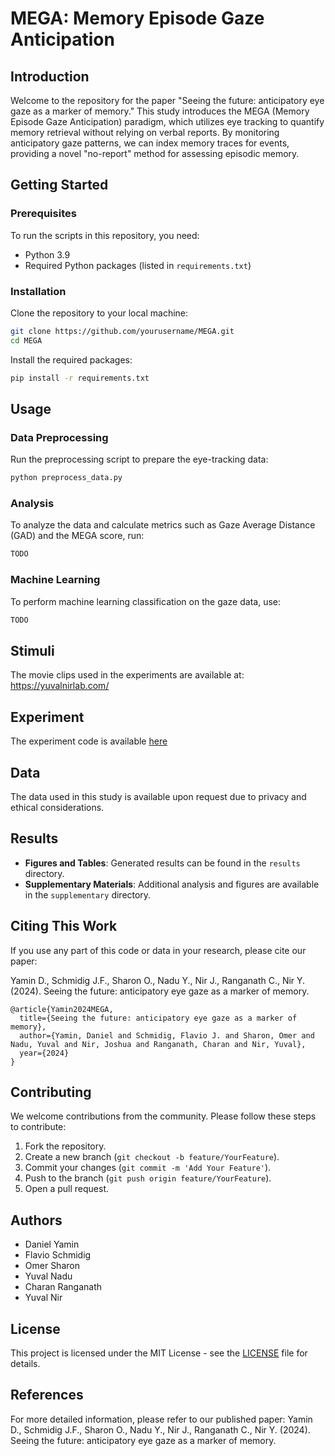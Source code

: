 # MEGA: Memory Episode Gaze Anticipation

## Introduction
Welcome to the repository for the paper "Seeing the future: anticipatory eye gaze as a marker of memory." This study introduces the MEGA (Memory Episode Gaze Anticipation) paradigm, which utilizes eye tracking to quantify memory retrieval without relying on verbal reports. By monitoring anticipatory gaze patterns, we can index memory traces for events, providing a novel "no-report" method for assessing episodic memory.

## Getting Started

### Prerequisites
To run the scripts in this repository, you need:
- Python 3.9
- Required Python packages (listed in `requirements.txt`)

### Installation
Clone the repository to your local machine:
```bash
git clone https://github.com/yourusername/MEGA.git
cd MEGA
```
Install the required packages:
```bash
pip install -r requirements.txt
```

## Usage
### Data Preprocessing
Run the preprocessing script to prepare the eye-tracking data:
```bash
python preprocess_data.py
```

### Analysis
To analyze the data and calculate metrics such as Gaze Average Distance (GAD) and the MEGA score, run:
```bash
TODO
```

### Machine Learning
To perform machine learning classification on the gaze data, use:
```bash
TODO
```

## Stimuli
The movie clips used in the experiments are available at: https://yuvalnirlab.com/ 

## Experiment
The experiment code is available [here](https://github.com/dyamin/MEGA-Experiment)

## Data
The data used in this study is available upon request due to privacy and ethical considerations.

## Results
- **Figures and Tables**: Generated results can be found in the `results` directory.
- **Supplementary Materials**: Additional analysis and figures are available in the `supplementary` directory.

## Citing This Work
If you use any part of this code or data in your research, please cite our paper:

Yamin D., Schmidig J.F., Sharon O., Nadu Y., Nir J., Ranganath C., Nir Y. (2024). Seeing the future: anticipatory eye gaze as a marker of memory.

```
@article{Yamin2024MEGA,
  title={Seeing the future: anticipatory eye gaze as a marker of memory},
  author={Yamin, Daniel and Schmidig, Flavio J. and Sharon, Omer and Nadu, Yuval and Nir, Joshua and Ranganath, Charan and Nir, Yuval},
  year={2024}
}
```

## Contributing
We welcome contributions from the community. Please follow these steps to contribute:
1. Fork the repository.
2. Create a new branch (`git checkout -b feature/YourFeature`).
3. Commit your changes (`git commit -m 'Add Your Feature'`).
4. Push to the branch (`git push origin feature/YourFeature`).
5. Open a pull request.

## Authors
- Daniel Yamin
- Flavio Schmidig
- Omer Sharon
- Yuval Nadu
- Charan Ranganath
- Yuval Nir

## License
This project is licensed under the MIT License - see the [LICENSE](LICENSE) file for details.

## References
For more detailed information, please refer to our published paper:
Yamin D., Schmidig J.F., Sharon O., Nadu Y., Nir J., Ranganath C., Nir Y. (2024). Seeing the future: anticipatory eye gaze as a marker of memory.
